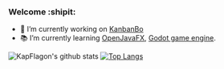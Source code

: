 ### Welcome :shipit:
<!--
**KapFlagon/KapFlagon** is a ✨ _special_ ✨ repository because its `README.md` (this file) appears on your GitHub profile.

Here are some ideas to get you started:
- 🔭 I’m currently working on ...
- 🌱 I’m currently learning ...
- 👯 I’m looking to collaborate on ...
- 🤔 I’m looking for help with ...
- 💬 Ask me about ...
- 📫 How to reach me: ...
- 😄 Pronouns: ...
- ⚡ Fun fact: ...
- https://github.com/markdown-templates/markdown-emojis
-->

- :hammer: I’m currently working on [KanbanBo](https://github.com/kapflagon/kanbanbo)
- :books: I’m currently learning [OpenJavaFX](https://openjfx.io), [Godot game engine](https://godotengine.org/).

![KapFlagon's github stats](https://github-readme-stats.vercel.app/api?username=KapFlagon)
[![Top Langs](https://github-readme-stats.vercel.app/api/top-langs/?username=KapFlagon)](https://github.com/KapFlagon/github-readme-stats)
